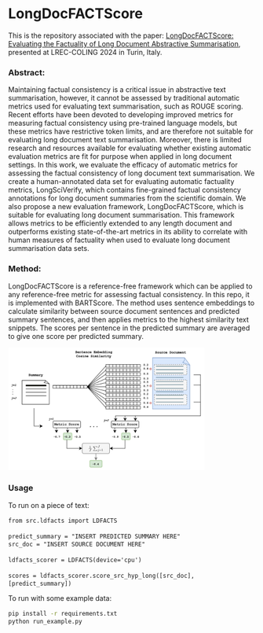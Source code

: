 # LongDocFACTScore

This is the repository associated with the paper: [LongDocFACTScore: Evaluating the Factuality of Long Document Abstractive Summarisation](https://aclanthology.org/2024.lrec-main.941/), presented at LREC-COLING 2024 in Turin, Italy. 


### Abstract:

Maintaining factual consistency is a critical issue in abstractive text summarisation, however, it cannot be assessed by traditional automatic metrics used for evaluating text summarisation, such as ROUGE scoring. Recent efforts have been devoted to developing improved metrics for measuring factual consistency using pre-trained language models, but these metrics have restrictive token limits, and are therefore not suitable for evaluating long document text summarisation. Moreover, there is limited research and resources available for evaluating whether existing automatic evaluation metrics are fit for purpose when applied in long document settings. In this work, we evaluate the efficacy of automatic metrics for assessing the factual consistency of long document text summarisation. We create a human-annotated data set for evaluating automatic factuality metrics, LongSciVerify, which contains fine-grained factual consistency annotations for long document summaries from the scientific domain. We also propose a new evaluation framework, LongDocFACTScore, which is suitable for evaluating long document summarisation. This framework allows metrics to be efficiently extended to any length document and outperforms existing state-of-the-art metrics in its ability to correlate with human measures of factuality when used to evaluate long document summarisation data sets.

### Method:

LongDocFACTScore is a reference-free framework which can be applied to any reference-free metric for assessing factual consistency. In this repo, it is implemented with BARTScore. The method uses sentence embeddings to calculate similarity between source document sentences and predicted summary sentences, and then applies metrics to the highest similarity text snippets. The scores per sentence in the predicted summary are averaged to give one score per predicted summary. 

<img src="ldfacts.png" width="400">



### Usage

To run on a piece of text:
```
from src.ldfacts import LDFACTS

predict_summary = "INSERT PREDICTED SUMMARY HERE"
src_doc = "INSERT SOURCE DOCUMENT HERE"

ldfacts_scorer = LDFACTS(device='cpu')

scores = ldfacts_scorer.score_src_hyp_long([src_doc],[predict_summary])
```

To run with some example data:
```bash
pip install -r requirements.txt
python run_example.py
```